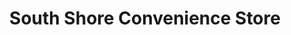 ---
title: "South Shore Convenience Store"
url: /blackpool/south-shore-convenience-store/
shop: convenience
---